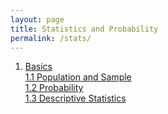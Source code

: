 ```yaml
---
layout: page
title: Statistics and Probability
permalink: /stats/
---
```


1. [Basics](population-and-sample)<br>
    [1.1 Population and Sample](population-and-sample)<br>
    [1.2 Probability](probability-basics)<br>
    [1.3 Descriptive Statistics](descriptive-stats)<br>
